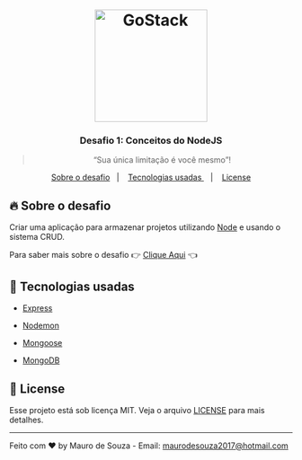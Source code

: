 <h1 align="center">
    <img alt="GoStack" src="https://rocketseat-cdn.s3-sa-east-1.amazonaws.com/bootcamp-header.png" width="200px" />
</h1>

<h3 align="center">
  Desafio 1: Conceitos do NodeJS
</h3>

<blockquote align="center">“Sua única limitação é você mesmo”!</blockquote>


<p align="center">
  <a href="#fire-sobre-o-desafio">Sobre o desafio</a>&nbsp;&nbsp;&nbsp;|&nbsp;&nbsp;&nbsp;
  <a href="#rocket-tecnologias-usadas" > Tecnologias usadas </a>&nbsp;&nbsp;&nbsp;|&nbsp;&nbsp;&nbsp;
  <a href="#memo-license"> License </a>
</p>

## :fire: Sobre o desafio

Criar uma aplicação para armazenar projetos utilizando [Node](https://nodejs.org) e usando o sistema CRUD.

Para saber mais sobre o desafio :point_right: [Clique Aqui](https://github.com/Rocketseat/bootcamp-gostack-desafio-01/blob/master/README.md#desafio-01-conceitos-do-nodejs) :point_left:

## :rocket: Tecnologias usadas

- [Express](https://expressjs.com/pt-br/)

- [Nodemon](https://www.npmjs.com/package/nodemon)

- [Mongoose](https://mongoosejs.com)

- [MongoDB](https://www.mongodb.com)

## :memo: License

Esse projeto está sob licença MIT. Veja o arquivo [LICENSE](LICENSE.md) para mais detalhes.

---

Feito com :heart: by Mauro de Souza - Email: maurodesouza2017@hotmail.com
